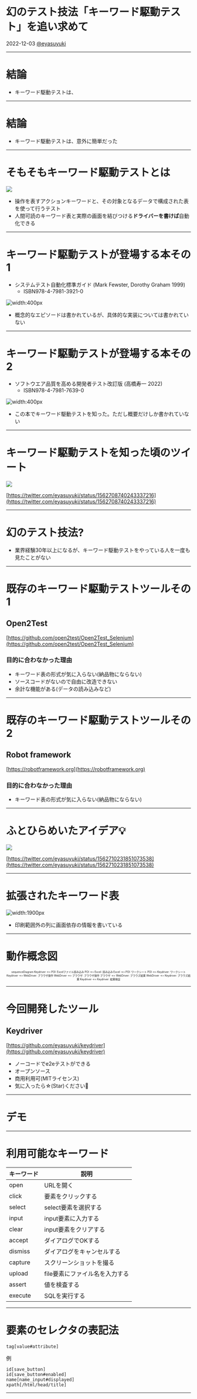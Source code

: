 幻のテスト技法「キーワード駆動テスト」を追い求めて
====

2022-12-03 [@eyasuyuki](https://twitter.com/eyasuyuki)

<!-- paginate: true -->

---

# 結論

- キーワード駆動テストは、


---

# 結論

- キーワード駆動テストは、意外に簡単だった

---

# そもそもキーワード駆動テストとは

![](./images/keyword-driven-example.png)


- 操作を表すアクションキーワードと、その対象となるデータで構成された表を使って行うテスト
- 人間可読のキーワード表と実際の画面を結びつける**ドライバーを書けば**自動化できる

---

# キーワード駆動テストが登場する本その1

- システムテスト自動化標準ガイド (Mark Fewster, Dorothy Graham 1999)
    - ISBN978-4-7981-3921-0

![width:400px](https://raw.githubusercontent.com/eyasuyuki/keydriver-lightning-talk/master/images/fewster99.jpg)

- 概念的なエピソードは書かれているが、具体的な実装については書かれていない

---

# キーワード駆動テストが登場する本その2

- ソフトウエア品質を高める開発者テスト改訂版 (高橋寿一 2022)
    - ISBN978-4-7981-7639-0

![width:400px](https://raw.githubusercontent.com/eyasuyuki/keydriver-lightning-talk/master/images/takahashi22.jpg)

- この本でキーワード駆動テストを知った。ただし概要だけしか書かれていない

---

# キーワード駆動テストを知った頃のツイート

![](https://raw.githubusercontent.com/eyasuyuki/keydriver-lightning-talk/master/images/eyasuyuki-tweet.png)

[https://twitter.com/eyasuyuki/status/1562708740243337216](https://twitter.com/eyasuyuki/status/1562708740243337216)

---

# 幻のテスト技法?

- 業界経験30年以上になるが、キーワード駆動テストをやっている人を一度も見たことがない

---

# 既存のキーワード駆動テストツールその1

## Open2Test

[https://github.com/open2test/Open2Test_Selenium](https://github.com/open2test/Open2Test_Selenium)

### 目的に合わなかった理由

- キーワード表の形式が気に入らない(納品物にならない)
- ソースコードがないので自由に改造できない
- 余計な機能がある(データの読み込みなど)

---

# 既存のキーワード駆動テストツールその2

## Robot framework

[https://robotframework.org](https://robotframework.org)

### 目的に合わなかった理由

- キーワード表の形式が気に入らない(納品物にならない)

---

# ふとひらめいたアイデア💡

![](https://raw.githubusercontent.com/eyasuyuki/keydriver-lightning-talk/master/images/eyasuyuki-tweet2.png)

[https://twitter.com/eyasuyuki/status/1562710231851073538](https://twitter.com/eyasuyuki/status/1562710231851073538)

---

# 拡張されたキーワード表

![width:1900px](./images/keyword-driven-example-extended.png)

- 印刷範囲外の列に画面依存の情報を書いている

---

# 動作概念図

<div class="mermaid" style="font-size: 50%; text-align: center;">
sequenceDiagram
    Keydriver ->> POI: Excelファイル読み込み
    POI ->> Excel: 読み込み
    Excel ->> POI: ワークシート
    POI ->> Keydriver: ワークシート
    Keydriver ->> WebDriver: ブラウザ操作
    WebDriver ->> ブラウザ: ブラウザ操作
    ブラウザ ->> WebDriver: ブラウズ結果
    WebDriver ->> Keydriver: ブラウズ結果
    Keydriver ->> Keydriver: 結果検証
</div>
<script src="https://unpkg.com/mermaid@8.14.0/dist/mermaid.min.js"></script>
<script>mermaid.initialize({startOnLoad:true});</script>

---

# 今回開発したツール

## Keydriver
[https://github.com/eyasuyuki/keydriver](https://github.com/eyasuyuki/keydriver)

- ノーコードでe2eテストができる
- オープンソース
- 商用利用可(MITライセンス)
- 気に入ったら☆(Star)ください🙇

---

# デモ

---

# 利用可能なキーワード

| キーワード | 説明 |
------------|-------
| open | URLを開く |
| click | 要素をクリックする |
| select | select要素を選択する |
| input | input要素に入力する |
| clear | input要素をクリアする |
| accept | ダイアログでOKする |
| dismiss | ダイアログをキャンセルする |
| capture | スクリーンショットを撮る |
| upload | file要素にファイル名を入力する |
| assert | 値を検査する |
| execute | SQLを実行する |

---

# 要素のセレクタの表記法

```
tag[value#attribute]
```

例
```
id[save_button]
id[save_button#enabled]
name[name_input#displayed]
xpath[/html/head/title]
```

---


